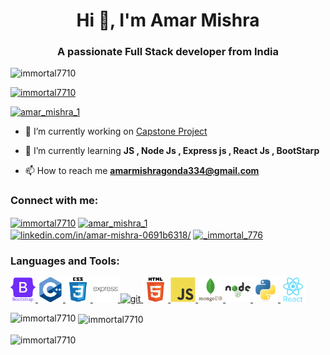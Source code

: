 <h1 align="center">Hi 👋, I'm Amar Mishra</h1>
<h3 align="center">A passionate Full Stack developer from India</h3>

<p align="left"> <img src="https://komarev.com/ghpvc/?username=immortal7710&label=Profile%20views&color=0e75b6&style=flat" alt="immortal7710" /> </p>

<p align="left"> <a href="https://github.com/ryo-ma/github-profile-trophy"><img src="https://github-profile-trophy.vercel.app/?username=immortal7710" alt="immortal7710" /></a> </p>

<p align="left"> <a href="https://twitter.com/amar_mishra_1" target="blank"><img src="https://img.shields.io/twitter/follow/amar_mishra_1?logo=twitter&style=for-the-badge" alt="amar_mishra_1" /></a> </p>

- 🔭 I’m currently working on [Capstone Project](https://github.com/immortal7710/Capstone_Project_1.git)

- 🌱 I’m currently learning **JS , Node Js , Express js , React Js , BootStarp**

- 📫 How to reach me **amarmishragonda334@gmail.com**

<h3 align="left">Connect with me:</h3>
<p align="left">
<a href="https://codepen.io/immortal7710" target="blank"><img align="center" src="https://raw.githubusercontent.com/rahuldkjain/github-profile-readme-generator/master/src/images/icons/Social/codepen.svg" alt="immortal7710" height="30" width="40" /></a>
<a href="https://twitter.com/amar_mishra_1" target="blank"><img align="center" src="https://raw.githubusercontent.com/rahuldkjain/github-profile-readme-generator/master/src/images/icons/Social/twitter.svg" alt="amar_mishra_1" height="30" width="40" /></a>
<a href="https://linkedin.com/in/linkedin.com/in/amar-mishra-0691b6318/" target="blank"><img align="center" src="https://raw.githubusercontent.com/rahuldkjain/github-profile-readme-generator/master/src/images/icons/Social/linked-in-alt.svg" alt="linkedin.com/in/amar-mishra-0691b6318/" height="30" width="40" /></a>
<a href="https://instagram.com/_immortal_776" target="blank"><img align="center" src="https://raw.githubusercontent.com/rahuldkjain/github-profile-readme-generator/master/src/images/icons/Social/instagram.svg" alt="_immortal_776" height="30" width="40" /></a>
</p>

<h3 align="left">Languages and Tools:</h3>
<p align="left"> <a href="https://getbootstrap.com" target="_blank" rel="noreferrer"> <img src="https://raw.githubusercontent.com/devicons/devicon/master/icons/bootstrap/bootstrap-plain-wordmark.svg" alt="bootstrap" width="40" height="40"/> </a> <a href="https://www.w3schools.com/cpp/" target="_blank" rel="noreferrer"> <img src="https://raw.githubusercontent.com/devicons/devicon/master/icons/cplusplus/cplusplus-original.svg" alt="cplusplus" width="40" height="40"/> </a> <a href="https://www.w3schools.com/css/" target="_blank" rel="noreferrer"> <img src="https://raw.githubusercontent.com/devicons/devicon/master/icons/css3/css3-original-wordmark.svg" alt="css3" width="40" height="40"/> </a> <a href="https://expressjs.com" target="_blank" rel="noreferrer"> <img src="https://raw.githubusercontent.com/devicons/devicon/master/icons/express/express-original-wordmark.svg" alt="express" width="40" height="40"/> </a> <a href="https://git-scm.com/" target="_blank" rel="noreferrer"> <img src="https://www.vectorlogo.zone/logos/git-scm/git-scm-icon.svg" alt="git" width="40" height="40"/> </a> <a href="https://www.w3.org/html/" target="_blank" rel="noreferrer"> <img src="https://raw.githubusercontent.com/devicons/devicon/master/icons/html5/html5-original-wordmark.svg" alt="html5" width="40" height="40"/> </a> <a href="https://developer.mozilla.org/en-US/docs/Web/JavaScript" target="_blank" rel="noreferrer"> <img src="https://raw.githubusercontent.com/devicons/devicon/master/icons/javascript/javascript-original.svg" alt="javascript" width="40" height="40"/> </a> <a href="https://www.mongodb.com/" target="_blank" rel="noreferrer"> <img src="https://raw.githubusercontent.com/devicons/devicon/master/icons/mongodb/mongodb-original-wordmark.svg" alt="mongodb" width="40" height="40"/> </a> <a href="https://nodejs.org" target="_blank" rel="noreferrer"> <img src="https://raw.githubusercontent.com/devicons/devicon/master/icons/nodejs/nodejs-original-wordmark.svg" alt="nodejs" width="40" height="40"/> </a> <a href="https://www.python.org" target="_blank" rel="noreferrer"> <img src="https://raw.githubusercontent.com/devicons/devicon/master/icons/python/python-original.svg" alt="python" width="40" height="40"/> </a> <a href="https://reactjs.org/" target="_blank" rel="noreferrer"> <img src="https://raw.githubusercontent.com/devicons/devicon/master/icons/react/react-original-wordmark.svg" alt="react" width="40" height="40"/> </a> </p>

<p><img align="left" src="https://github-readme-stats.vercel.app/api/top-langs?username=immortal7710&show_icons=true&locale=en&layout=compact" alt="immortal7710" /></p>

<p>&nbsp;<img align="center" src="https://github-readme-stats.vercel.app/api?username=immortal7710&show_icons=true&locale=en" alt="immortal7710" /></p>

<p><img align="center" src="https://github-readme-streak-stats.herokuapp.com/?user=immortal7710&" alt="immortal7710" /></p>

<!--
**immortal7710/immortal7710** is a ✨ _special_ ✨ repository because its `README.md` (this file) appears on your GitHub profile.

Here are some ideas to get you started:

- 🔭 I’m currently working on ...
- 🌱 I’m currently learning ...
- 👯 I’m looking to collaborate on ...
- 🤔 I’m looking for help with ...
- 💬 Ask me about ...
- 📫 How to reach me: ...
- 😄 Pronouns: ...
- ⚡ Fun fact: ...
-->
